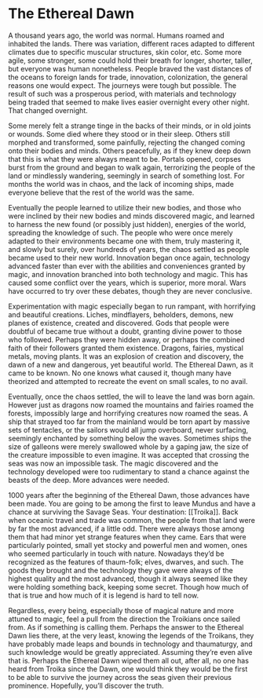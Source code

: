 # The Ethereal Dawn 

A thousand years ago, the world was normal. Humans roamed and inhabited the lands. There was variation, different races adapted to different climates due to specific muscular structures, skin color, etc. Some more agile, some stronger, some could hold their breath for longer, shorter, taller, but everyone was human nonetheless. People braved the vast distances of the oceans to foreign lands for trade, innovation, colonization, the general reasons one would expect. The journeys were tough but possible. The result of such was a prosperous period, with materials and technology being traded that seemed to make lives easier overnight every other night. That changed overnight. 

Some merely felt a strange tinge in the backs of their minds, or in old joints or wounds. Some died where they stood or in their sleep. Others still morphed and transformed, some painfully, rejecting the changed coming onto their bodies and minds. Others peacefully, as if they knew deep down that this is what they were always meant to be. Portals opened, corpses burst from the ground and began to walk again, terrorizing the people of the land or mindlessly wandering, seemingly in search of something lost. For months the world was in chaos, and the lack of incoming ships, made everyone believe that the rest of the world was the same. 

Eventually the people learned to utilize their new bodies, and those who were inclined by their new bodies and minds discovered magic, and learned to harness the new found (or possibly just hidden), energies of the world, spreading the knowledge of such. The people who were once merely adapted to their environments became one with them, truly mastering it, and slowly but surely, over hundreds of years, the chaos settled as people became used to their new world. Innovation began once again, technology advanced faster than ever with the abilities and conveniences granted by magic, and innovation branched into both technology and magic. This has caused some conflict over the years, which is superior, more moral. Wars have occurred to try over these debates, though they are never conclusive. 

Experimentation with magic especially began to run rampant, with horrifying and beautiful creations. Liches, mindflayers, beholders, demons, new planes of existence, created and discovered. Gods that people were doubtful of became true without a doubt, granting divine power to those who followed. Perhaps they were hidden away, or perhaps the combined faith of their followers granted them existence. Dragons, fairies, mystical metals, moving plants. It was an explosion of creation and discovery, the dawn of a new and dangerous, yet beautiful world. The Ethereal Dawn, as it came to be known. No one knows what caused it, though many have theorized and attempted to recreate the event on small scales, to no avail.

Eventually, once the chaos settled, the will to leave the land was born again. However just as dragons now roamed the mountains and fairies roamed the forests, impossibly large and horrifying creatures now roamed the seas. A ship that strayed too far from the mainland would be torn apart by massive sets of tentacles, or the sailors would all jump overboard, never surfacing, seemingly enchanted by something below the waves. Sometimes ships the size of galleons were merely swallowed whole by a gaping jaw, the size of the creature impossible to even imagine. It was accepted that crossing the seas was now an impossible task. The magic discovered and the technology developed were too rudimentary to stand a chance against the beasts of the deep. More advances were needed.

1000 years after the beginning of the Ethereal Dawn, those advances have been made. You are going to be among the first to leave Mundus and have a chance at surviving the Savage Seas. Your destination: [[Troika]]. Back when oceanic travel and trade was common, the people from that land were by far the most advanced, if a little odd. There were always those among them that had minor yet strange features when they came. Ears that were particularly pointed, small yet stocky and powerful men and women, ones who seemed particularly in touch with nature. Nowadays they’d be recognized as the features of thaum-folk; elves, dwarves, and such. The goods they brought and the technology they gave were always of the highest quality and the most advanced, though it always seemed like they were holding something back, keeping some secret. Though how much of that is true and how much of it is legend is hard to tell now. 

Regardless, every being, especially those of magical nature and more attuned to magic, feel a pull from the direction the Troikians once sailed from. As if something is calling them. Perhaps the answer to the Ethereal Dawn lies there, at the very least, knowing the legends of the Troikans, they have probably made leaps and bounds in technology and thaumaturgy, and such knowledge would be greatly appreciated. Assuming they’re even alive that is. Perhaps the Ethereal Dawn wiped them all out, after all, no one has heard from Troika since the Dawn, one would think they would be the first to be able to survive the journey across the seas given their previous prominence. Hopefully, you’ll discover the truth.

